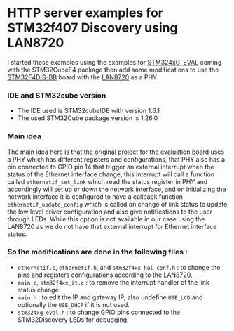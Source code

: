 # HTTP server examples for STM32f407 Discovery using LAN8720

I started these examples using the examples for [STM324xG_EVAL](https://www.st.com/en/evaluation-tools/stm3240g-eval.html) coming with the STM32CubeF4 package then add some modifications to use the [STM32F4DIS-BB](https://uk.farnell.com/stmicroelectronics/stm32f4dis-bb/expansion-f4-cortex-m4-discovery/dp/2250205) board with the [LAN8720](https://www.microchip.com/en-us/product/LAN8720A) as a PHY.

### IDE and STM32cube version
* The IDE used is STM32cubeIDE with version 1.6.1
* The used STM32Cube package version is 1.26.0

### Main idea
The main idea here is that the original project for the evaluation board uses a PHY which has different registers and configurations, that PHY also has a pin connected to GPIO pin 14 that trigger an external interrupt when the status of the Ethernet interface change, this interrupt will call a function called `ethernetif_set_link` which read the status register in PHY and accordingly will set up or down the network interface, and on initializing the network interface it is configured to have a callback function `ethernetif_update_config` which is called on change of link status to update the low level driver configuration and also give notifications to the user through LEDs. While this option is not available in our case using the LAN8720 as we do not have that external interrupt for Ethernet interface status.

### So the modifications are done in the following files :
* `ethernetif.c`, `ethernetif.h`, and `stm32f4xx_hal_conf.h` : to change the pins and registers configurations according to the LAN8720.
* `main.c`, `stm32f4xx_it.c` : to remove the interrupt handler of the link status change.
* `main.h` : to edit the IP and gateway IP, also undefine `USE_LCD` and optionally the `USE_DHCP` if it is not used.
* `stm324xg_eval.h` : to change GPIO pins connected to the STM32Discovery LEDs for debugging.
